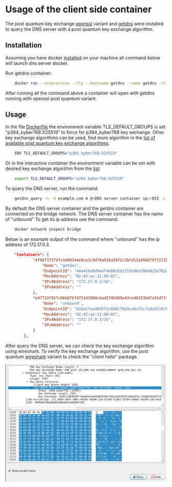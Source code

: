 
# Usage of the client side container

The post quantum key exchange [openssl](https://github.com/open-quantum-safe/openssl) variant and [getdns](https://getdnsapi.net/) were installed to query the DNS server with a post quantum key exchange algorithm.
## Installation
Assuming you have docker [installed](https://docs.docker.com/install) on your machine all command below will launch dns server docker.

Run getdns container:
```bash
    docker run --interactive --tty --hostname getdns --name getdns -it openquantumsafe/getdns
```
After running all the command above a container will open with getdns running with openssl post quantum variant.

## Usage

In the file [Dockerfile](getdns-docker/Dockerfile#L45) the environment variable  TLS_DEFAULT_GROUPS is set "p384_kyber768:X25519" to force for p384_kyber768 key exchange. Other key exchange algorithms can be used, find more algorithm in the [list of available post quantum key exchange algorithms](https://github.com/open-quantum-safe/boringssl#key-exchange). 

```bash
    ENV TLS_DEFAULT_GROUPS="p384_kyber768:X25519"
```
Or in the interactive container the environment variable can be set with desired key exchange algorithm from the [list](https://github.com/open-quantum-safe/boringssl#key-exchange):
```bash
    export TLS_DEFAULT_GROUPS="p384_kyber768:X25519"
```

To query the DNS server, run the command:

```bash
    getdns_query -s -d example.com A @<DNS server container ip>:853 -L +return_call_reporting
```

By default the DNS server container and the getdns container are connected on the bridge network. The DNS server container has the name of "unbound"
To get its ip address use the command:

```bash
    docker network inspect bridge
```
Below is an example output of the command where "unbound" has the ip address of 172.17.0.3.
```json
    "Containers": {
            "4f60737374fc4d90344e8ce3c9d78a926a58f2c5bfd11a5666f9f3172bb258f6": {
                "Name": "getdns",
                "EndpointID": "44e416e9d9eef460035b2153e96a7064922e702e3d1741e681abc16bba2a4f3c",
                "MacAddress": "02:42:ac:11:00:02",
                "IPv4Address": "172.17.0.2/16",
                "IPv6Address": ""
            },
            "e47733f957c0bb876fd751d1900cbad27db909e43ced9153b47c01d73f3b09a8": {
                "Name": "unbound",
                "EndpointID": "b16a1feed8d5f2c840cf8a9ca9c51c7ada5515cb5b99f5c2254bb8ef46c3710a",
                "MacAddress": "02:42:ac:11:00:03",
                "IPv4Address": "172.17.0.3/16",
                "IPv6Address": ""
            }
        },

```
After query the DNS server, we can check the key exchange algorithm using wireshark. To verify the key exchange algorithm, use the post quantum [wireshark](https://github.com/open-quantum-safe/oqs-demos/tree/main/wireshark) variant to check the "client hello" package.

![wireshark screenshot](wireshark_screenshot.png)
